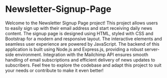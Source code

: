 # Newsletter-Signup-Page
Welcome to the Newsletter Signup Page project! This project allows users to easily sign up with their email address and start receiving daily news content. The signup page is designed using HTML, styled with CSS and Bootstrap for a modern and responsive layout. The interactive elements and seamless user experience are powered by JavaScript. The backend of this application is built using Node.js and Express.js, providing a robust server-side environment. Integration with the Mailchimp API ensures smooth handling of email subscriptions and efficient delivery of news updates to subscribers. Feel free to explore the codebase and adapt this project to suit your needs or contribute to make it even better!
